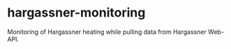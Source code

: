# hargassner-monitoring
Monitoring of Hargassner heating while pulling data from Hargassner Web-API.
